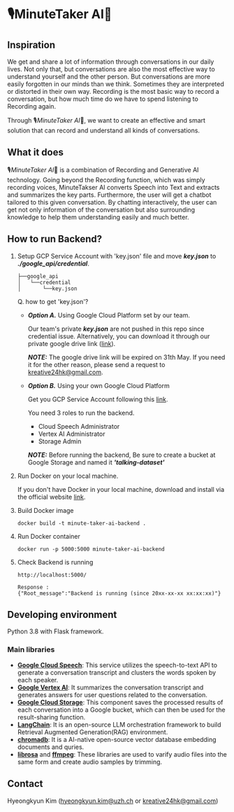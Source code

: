 # 🎙️MinuteTaker AI🚀
## Inspiration
We get and share a lot of information through conversations in our daily lives. Not only that, but conversations are also the most effective way to understand yourself and the other person. But conversations are more easily forgotten in our minds than we think. Sometimes they are interpreted or distorted in their own way. Recording is the most basic way to record a conversation, but how much time do we have to spend listening to Recording again.

Through 🎙️*MinuteTaker AI*🚀, we want to create an effective and smart solution that can record and understand all kinds of conversations.

## What it does
🎙️*MinuteTaker AI*🚀 is a combination of Recording and Generative AI technology. Going beyond the Recording function, which was simply recording voices, MinuteTakser AI converts Speech into Text and extracts and summarizes the key parts. Furthermore, the user will get a chatbot tailored to this given conversation. By chatting interactively, the user can get not only information of the conversation but also surrounding knowledge to help them understanding easily and much better.


## How to run Backend?
1. Setup GCP Service Account with 'key.json' file and move ***key.json*** to ***./google_api/credential***.
    ```
    ├──google_api
    │   └──credential
    │       └──key.json
    ```
    Q. how to get 'key.json'?

    - ***Option A.*** Using Google Cloud Platform set by our team.

        Our team's private ***key.json*** are not pushed in this repo since credential issue. Alternatively, you can download it through our private google drive link ([link](https://drive.google.com/file/d/1wh1IND5zmJfqhMWCV6aJcPFmaeMaOVSE/view?usp=sharing)).
        
        ***NOTE:*** The google drive link will be expired on 31th May. If you need it for the other reason, please send a request to kreative24hk@gmail.com.

    - ***Option B.*** Using your own Google Cloud Platform

        Get you GCP Service Account following this [link](https://cloud.google.com/iam/docs/keys-create-delete).
    
        You need 3 roles to run the backend.
        - Cloud Speech Administrator
        - Vertex AI Administrator	
        - Storage Admin	

        ***NOTE:*** Before running the backend, Be sure to create a bucket at Google Storage and named it ***'talking-dataset'***

2. Run Docker on your local machine. 

    If you don't have Docker in your local machine, download and install via the official website [link](https://docs.docker.com/get-docker/).

3. Build Docker image
    ```
    docker build -t minute-taker-ai-backend .
    ```

4. Run Docker container
    ```
    docker run -p 5000:5000 minute-taker-ai-backend
    ```
5. Check Backend is running
    ```
    http://localhost:5000/

    Response :
    {"Root_message":"Backend is running (since 20xx-xx-xx xx:xx:xx)"}
    ```


## Developing environment

Python 3.8 with Flask framework.

### Main libraries

- [**Google Cloud Speech**](): This service utilizes the speech-to-text API to generate a conversation transcript and clusters the words spoken by each speaker.
- [**Google Vertex AI**](): It summarizes the conversation transcript and generates answers for user questions related to the conversation.
- [**Google Cloud Storage**](): This component saves the processed results of each conversation into a Google bucket, which can then be used for the result-sharing function.
- [**LangChain**](https://python.langchain.com/docs/get_started/introduction): It is an open-source LLM orchestration framework to build Retrieval Augmented Generation(RAG) environment.
- [**chromadb**](https://www.trychroma.com/): It is a AI-native open-source vector database embedding documents and quries.
- [**librosa**](https://librosa.org/doc/main/index.html) and [**ffmpeg**](): These libraries are used to varify audio files into the same form and create audio samples by trimming.


## Contact
Hyeongkyun Kim (hyeongkyun.kim@uzh.ch or kreative24hk@gmail.com)
